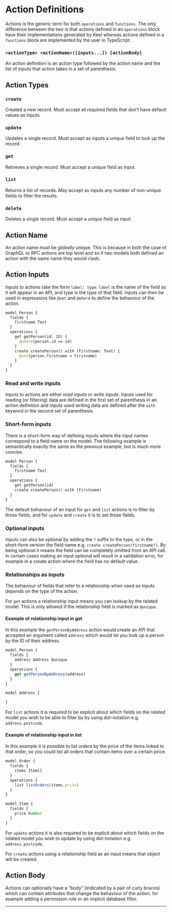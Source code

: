 # Action Definitions

Actions is the generic term for both `operations` and `functions`. The only difference between the two is that actions defined in an `operations` block have their implementations generated by Keel whereas actions defined in a `functions` block are implemented by the user in TypeScript.

### `<actionType> <actionName>([inputs...]) [actionBody]`

An action definition is an action type followed by the action name and the list of inputs that action takes in a set of parenthesis.

## Action Types

### `create`

Created a new record. Must accept all required fields that don’t have default values as inputs.

### `update`

Updates a single record. Must accept as inputs a unique field to look up the record. 

### `get`

Retrieves a single record. Must accept a unique field as input.

### `list`

Returns a list of records. May accept as inputs any number of non-unique fields to filter the results.

### `delete`

Deletes a single record.  Must accept a unique field as input.

## Action Name

An action name must be _globally_ unique. This is because in both the case of GraphQL or RPC actions are top level and so if two models both defined an action with the same name they would clash.

## Action Inputs

Inputs to actions take the form `label: type`. `label` is the name of the field as it will appear in an API, and type is the type of that field. Inputs can then be used in expressions like `@set` and `@where` to define the behaviour of the action.

```graphql
model Person {
  fields {
    firstname Text
  }
  operations {
    get getPerson(id: ID) {
      @where(person.id == id)
    }
    create createPerson() with (firstname: Text) {
      @set(person.firstname = firstname)
    }
  }
}
```

### Read and write inputs

Inputs to actions are either _read inputs_ or _write inputs_.  Inputs used for reading (or filtering) data are defined in the first set of parenthesis in an action definition and inputs used writing data are defined after the `with` keyword in the second set of parenthesis.

### Short-form inputs

There is a short-form way of defining inputs where the input names correspond to a field name on the model. The following example is semantically exactly the same as the previous example, but is much more concise.

```graphql
model Person {
  fields {
    firstname Text
  }
  operations {
    get getPerson(id)
    create createPerson() with (firstname)
  }
}
```

The default behaviour of an input for `get` and `list` actions is to filter by those fields, and for `update` and `create` it is to set those fields.

### Optional inputs

Inputs can also be optional by adding the `?` suffix to the type, or in the short-form version the field name e.g. `create createPerson(firstname?)`. By being optional it means the field can be completely omitted from an API call. In certain cases making an input optional will result in a validation error, for example in a create action where the field has no default value.

### Relationships as inputs

The behaviour of fields that refer to a relationship when used as inputs depends on the type of the action.

For `get` actions a relationship input means you can lookup by the related model. This is only allowed if the relationship field is marked as `@unique`.

#### Example of relationship input in get

In this example the `getPersonByAddress` action would create an API that accepted an argument called `address` which would let you look up a person by the ID of their address.

```jsx
model Person {
  fields {
    address Address @unique
  }
  operations {
    get getPersonByAddress(address)
  }
}

model Address {

}
```

For `list` actions it is required to be explicit about which fields on the related model you wish to be able to filter by by using dot-notation e.g. `address.postcode`.

#### Example of relationship input in list

In this example it is possible to list orders by the price of the items linked to that order, so you could list all orders that contain items over a certain price.

```jsx
model Order {
  fields {
    items Item[]
  }
  operations {
    list listOrders(items.price)
  }
}

model Item {
  fields {
    price Number
  }
}
```

For `update` actions it is also required to be explicit about which fields on the related model you wish to update by using dot-notation e.g. `address.postcode`.

For `create` actions using a relationship field as an input means that object will be created.

## Action Body

Actions can optionally have a “body” (indicated by a pair of curly braces) which can contain attributes that change the behaviour of the action, for example adding a permission rule or an implicit database filter.

---
